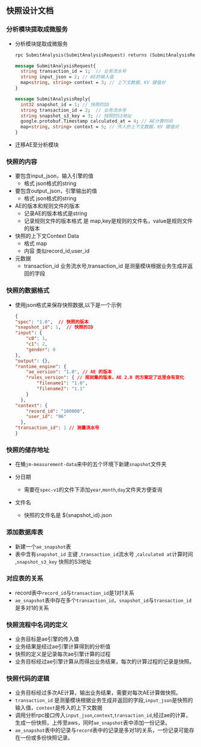 ## 快照设计文档

### 分析模块提取成微服务

* 分析模块提取成微服务

  ```protobuf
  rpc SubmitAnalysis(SubmitAnalysisRequest) returns (SubmitAnalysisReply){}
  
  message SubmitAnalysisRequest{
    string transaction_id = 1;  // 业务流水号
    string input_json = 2; // AE的输入值
    map<string, string> context = 3; // 上下文数据，KV 键值对
  }

  message SubmitAnalysisReply{
    int32 snapshot_id = 1; // 快照的ID
    string transaction_id = 2;  // 业务流水号
    string snapshot_s3_key = 3; // 快照的S3地址
    google.protobuf.Timestamp calculated_at = 4; // AE计算时间
    map<string, string> context = 5; // 传入的上下文数据，KV 键值对
  }
  ```

* 迁移AE至分析模块

### 快照的内容

* 要包含input_json，输入引擎的值
  * 格式 json格式的string
* 要包含output_json，引擎输出的值
  * 格式 json格式的string
* AE的版本和规则文件的版本
  * 记录AE的版本格式是string
  * 记录规则文件的版本格式 是 map,key是规则的文件名，value是规则文件的版本
* 快照的上下文Context Data
  * 格式 map
  * 内容 类似record_id,user_id
* 元数据
  * transaction_id 业务流水号,transaction_id 是测量模块根据业务生成并返回的字段

### 快照的数据格式

  * 使用json格式来保存快照数据,以下是一个示例

    ```json
    {
    "spec": "1.0",  // 快照的版本
    "snapshot_id": 1,  // 快照的ID
    "input": {
        "c0": 1, 
        "c1": 2, 
        "gender": 0
    }, 
    "output": {}, 
    "runtime_engine": {
        "ae_version": "1.0", // AE 的版本
        "rules_version": { // 规则集的版本，AE 2.0 的方案定了这里会有变化
            "filename1": "1.0", 
            "filename2": "1.1"
        }
      }, 
    "context": {
        "record_id": "100000",  
        "user_id": "96"
      }, 
    "transaction_id": 1 // 测量流水号
    }
    ```

    

  ### 快照的储存地址

  * 在桶`jm-measurement-data`来中的五个环境下新建`snapshot`文件夹

  * 分日期

    * 需要在`spec-v1`的文件下添加`year`,`month`,`day`文件夹方便查询
  * 文件名

    * 快照的文件名是 ${snapshot_id}.json

###  添加数据库表

  * 新建一个`ae_snapshot`表
  * 表中含有`snapshot_id`  主键 ,`transaction_id`流水号 ,`calculated at`计算时间 ,`snapshot_s3_key` 快照的S3地址

### 对应表的关系

* record表中`record_id`与`transaction_id`是1对1关系
* `ae_snapshot`表中存在多个`transaction_id`，`snapshot_id`与`transaction_id`是多对1的关系

### 快照流程中名词的定义
 * 业务目标是ae引擎的传入值
 * 业务结果是经过ae引擎计算得到的分析值
 * 快照的定义是记录每次ae引擎计算的过程
 * 业务目标经过ae引擎计算从而得出业务结果，每次的计算过程的记录是快照。

### 快照代码的逻辑

 * 业务目标经过多次AE计算，输出业务结果，需要对每次AE计算做快照。 
 * `transaction_id` 是测量模块根据业务生成并返回的字段,`input_json`是快照的输入值，`context`是传入的上下文数据
 * 调用分析rpc接口传入`input_json`,`context`,`transaction_id`,经过ae的计算，生成一份快照，上传至aws，同时`ae_snapshot`表中添加一份记录。
 * `ae_snapshot`表中的记录与`record`表中的记录是多对1的关系，一份记录可能存在一份或多份快照记录。





